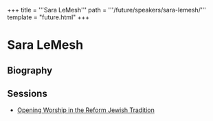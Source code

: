 +++
title = '''Sara LeMesh'''
path = '''/future/speakers/sara-lemesh/'''
template = "future.html"
+++

<h1>Sara LeMesh</h1>
<h2>Biography</h2>
<p></p>
<h2>Sessions</h2>
<ul><li><a href="/future/sessions/opening-worship-in-the-reform-jewish-tradition/">Opening Worship in the Reform Jewish Tradition</a></li>


